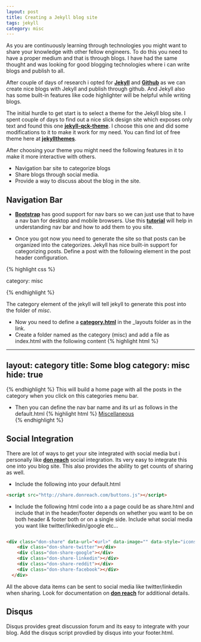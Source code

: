```yaml
---
layout: post
title: Creating a Jekyll blog site
tags: jekyll
category: misc
---
```

As you are continuously learning through technologies you might want to share your knowledge with other fellow engineers. To do this you need to have a proper medium and that is through blogs. I have had the same thought and was looking for good blogging technologies where i can write blogs and publish to all.

After couple of days of research i opted for **[Jekyll](http://jekyllrb.com/)** and **[Github](https://github.com/)** as we can create nice blogs with Jekyll and publish through github. And Jekyll also has some built-in features like code highlighter will be helpful while writing blogs.

<!--more-->

The initial hurdle to get start is to select a theme for the Jekyll blog site. I spent couple of days to find out a nice slick design site which exposes only text and found this one **[jekyll-qck-theme](http://qckanemoto.github.io/jekyll-qck-theme/)**. I choose this one and did some modifications to it to make it work for my need. You can find lot of free theme here at **[jekyllthemes](http://jekyllthemes.io/)**.


After choosing your theme you might need the following features in it to make it more interactive with others.

* Navigation bar site to categorize blogs
* Share blogs through social media.
* Provide a way to discuss about the blog in the site.



## Navigation Bar

 * **[Bootstrap](http://getbootstrap.com/)** has good support for nav bars so we can just use that to have a nav ban for desktop and mobile browsers. Use this **[tutorial](https://getbootstrap.com/components/#navbar)** will help in understanding nav bar and how to add them to you site.

 * Once you got now you need to generate the site so that posts can be organized into the categorizes. Jekyll has nice built-in support for categorizing posts. Define a post with the following element in the post header configuration.

 {% highlight css %}

category: misc

{% endhighlight %}

The category element of the jekyll will tell jekyll to generate this post into the folder of *misc*.

* Now you need to define a **[category.html](https://github.com/tguduru/tguduru.github.io/blob/master/_layouts/category.html)** in the _layouts folder as in the link.
* Create a folder named as the category (misc) and add a file as index.html with the following content
{% highlight html %}
---
layout: category
title: Some blog
category: misc
hide: true
---
{% endhighlight %}
This will build a home page with all the posts in the category when you click on this categories menu bar.

* Then you can define the nav bar name and its url as follows in the default.html
{% highlight html %}
<a class="page-scroll" href="/misc">Miscellaneous</a></li>
{% endhighlight %}

## Social Integration
There are lot of ways to get your site integrated with social media but i personally like **[don reach](http://donreach.com/social-share-buttons)** social integration. Its very easy to integrate this one into you blog site. This also provides the ability to get counts of sharing as well.

* Include the following into your default.html

``` html
<script src="http://share.donreach.com/buttons.js"></script>
```

* Include the following html code into a a page could be as share.html and include that in the header/footer depends on whether you want to be on both header & footer both or on a single side. Include what social media you want like twitter/linkedin/google etc...

``` html

<div class="don-share" data-url="<url>" data-image="" data-style="icons" data-bubbles="hover" data-title="<page title>">
    <div class="don-share-twitter"></div>
    <div class="don-share-google"></div>
    <div class="don-share-linkedin"></div>
    <div class="don-share-reddit"></div>
    <div class="don-share-facebook"></div>
  </div>

```
All the above data items can be sent to social media like twitter/linkedin when sharing. Look for documentation on **[don reach](http://donreach.com/social-share-buttons)** for additional details.

## Disqus

Disqus provides great discussion forum and its easy to integrate with your blog. Add the disqus script provdied by disqus into your footer.html.
